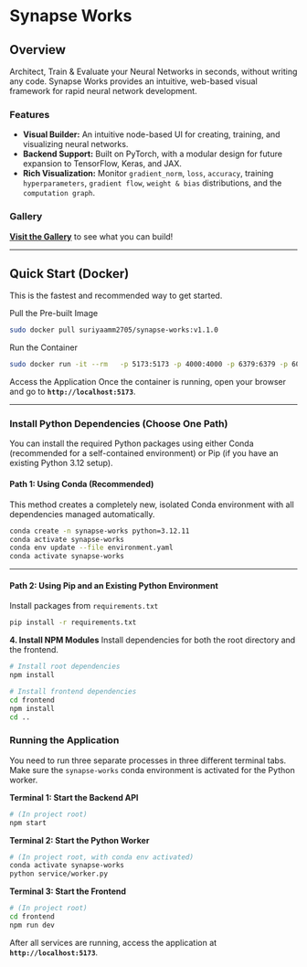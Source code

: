 # Synapse Works

## Overview

Architect, Train & Evaluate your Neural Networks in seconds, without writing any code. Synapse Works provides an intuitive, web-based visual framework for rapid neural network development.

### Features
- **Visual Builder:** An intuitive node-based UI for creating, training, and visualizing neural networks.
- **Backend Support:** Built on PyTorch, with a modular design for future expansion to TensorFlow, Keras, and JAX.
- **Rich Visualization:** Monitor `gradient_norm`, `loss`, `accuracy`, training `hyperparameters`, `gradient flow`, `weight & bias` distributions, and the `computation graph`.

### Gallery
[**Visit the Gallery**](./gallery/README.md) to see what you can build!

---
## Quick Start (Docker)

This is the fastest and recommended way to get started.

Pull the Pre-built Image
```bash
sudo docker pull suriyaamm2705/synapse-works:v1.1.0
```

Run the Container

```bash
sudo docker run -it --rm   -p 5173:5173 -p 4000:4000 -p 6379:6379 -p 6000:6000  synapse-works
```

Access the Application
Once the container is running, open your browser and go to **`http://localhost:5173`**.

-----

### Install Python Dependencies (Choose One Path)

You can install the required Python packages using either Conda (recommended for a self-contained environment) or Pip (if you have an existing Python 3.12 setup).

#### **Path 1: Using Conda (Recommended)**

This method creates a completely new, isolated Conda environment with all dependencies managed automatically.

```bash
conda create -n synapse-works python=3.12.11
conda activate synapse-works
conda env update --file environment.yaml
conda activate synapse-works
```

-----

#### **Path 2: Using Pip and an Existing Python Environment**

Install packages from `requirements.txt`

```bash
pip install -r requirements.txt
```

**4. Install NPM Modules**
Install dependencies for both the root directory and the frontend.

```bash
# Install root dependencies
npm install

# Install frontend dependencies
cd frontend
npm install
cd ..
```

### Running the Application

You need to run three separate processes in three different terminal tabs. Make sure the `synapse-works` conda environment is activated for the Python worker.

**Terminal 1: Start the Backend API**

```bash
# (In project root)
npm start
```

**Terminal 2: Start the Python Worker**

```bash
# (In project root, with conda env activated)
conda activate synapse-works
python service/worker.py
```

**Terminal 3: Start the Frontend**

```bash
# (In project root)
cd frontend
npm run dev
```

After all services are running, access the application at **`http://localhost:5173`**.

